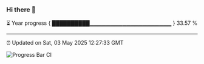 ### Hi there 👋

⏳ Year progress { ██████████▁▁▁▁▁▁▁▁▁▁▁▁▁▁▁▁▁▁▁▁ } 33.57 %

---

⏰ Updated on Sat, 03 May 2025 12:27:33 GMT

![Progress Bar CI](https://github.com/liununu/liununu/workflows/Progress%20Bar%20CI/badge.svg)

